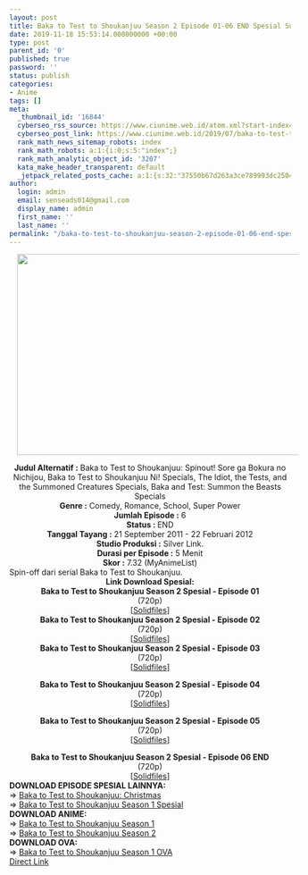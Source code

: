 ```yaml
---
layout: post
title: Baka to Test to Shoukanjuu Season 2 Episode 01-06 END Spesial Subtitle Indonesia
date: 2019-11-18 15:53:14.000000000 +00:00
type: post
parent_id: '0'
published: true
password: ''
status: publish
categories:
- Anime
tags: []
meta:
  _thumbnail_id: '16844'
  cyberseo_rss_source: https://www.ciunime.web.id/atom.xml?start-index=2551&max-results=150
  cyberseo_post_link: https://www.ciunime.web.id/2019/07/baka-to-test-to-shoukanjuu-season-2.html
  rank_math_news_sitemap_robots: index
  rank_math_robots: a:1:{i:0;s:5:"index";}
  rank_math_analytic_object_id: '3207'
  kata_make_header_transparent: default
  _jetpack_related_posts_cache: a:1:{s:32:"37550b67d263a3ce789993dc25046c5f";a:2:{s:7:"expires";i:1647624008;s:7:"payload";a:0:{}}}
author:
  login: admin
  email: senseads014@gmail.com
  display_name: admin
  first_name: ''
  last_name: ''
permalink: "/baka-to-test-to-shoukanjuu-season-2-episode-01-06-end-spesial-subtitle-indonesia/"
---
```

<div class="separator" style="clear: both; text-align: center;"><a href="https://1.bp.blogspot.com/-NgkR-e27Ye4/XUAXFvqIEYI/AAAAAAAAczI/g-YD4ZdXng8rBkSrsnrh35U16DiVPldqgCLcBGAs/s1600/Baka%2Bto%2BTest%2Bto%2BShoukanjuu%2BSeason%2B2%2B-%2BSpinout%2521%2BSore%2Bga%2BBokura%2Bno%2BNichijou.jpg" imageanchor="1" style="margin-left: 1em; margin-right: 1em;"><img border="0" data-original-height="720" data-original-width="1280" height="360" src="{{ site.baseurl }}/assets/2019/11/Baka%2Bto%2BTest%2Bto%2BShoukanjuu%2BSeason%2B2%2B-%2BSpinout%2521%2BSore%2Bga%2BBokura%2Bno%2BNichijou.jpg" width="640" /></a></div>
<p>
<div style="text-align: center;"><b>Judul</b><b><b> Alternatif </b>:</b> Baka to Test to Shoukanjuu: Spinout! Sore ga Bokura no Nichijou, Baka to Test to Shoukanjuu Ni! Specials, The Idiot, the Tests, and the Summoned Creatures Specials, Baka and Test: Summon the Beasts Specials</div>
<div style="text-align: center;"><b><b>Genre :</b></b> Comedy, Romance, School, Super Power</div>
<div style="text-align: center;"><b>Jumlah Episode :</b> 6<br /><b>Status :&nbsp;</b>END<br /><b>Tanggal Tayang :</b> 21 September 2011 - 22 Februari 2012<br /><b>Studio Produksi :</b> Silver Link.<br /><b>Durasi per Episode :</b> 5 Menit</div>
<div style="text-align: center;"><b>Skor :</b> 7.32 (MyAnimeList)</div>
<div style="text-align: center;"></div>
<div style="text-align: justify;"><span class="isi">Spin-off dari serial Baka to Test to Shoukanjuu.</span></div>
<div style="text-align: justify;"></div>
<div style="text-align: justify;"></div>
<div style="text-align: center;"><b>Link Download Spesial:</b></div>
<div style="text-align: center;"><b>Baka to Test to Shoukanjuu Season 2 Spesial - Episode 01</b><br />(720p)</div>
<div style="text-align: center;">
<div style="text-align: center;">[<a href="http://www.solidfiles.com/d/c4fe14bc19/" target="_blank" rel="noopener">Solidfiles</a>]
<div style="text-align: center;"><b>Baka to Test to Shoukanjuu Season 2 Spesial - Episode 02</b></div>
<div style="text-align: center;">
<div style="text-align: center;">(720p)</div>
<div style="text-align: center;">
<div style="text-align: center;">[<a href="http://www.solidfiles.com/d/b0fa7da35f/" target="_blank" rel="noopener">Solidfiles</a>]</div>
</div>
</div>
<div style="text-align: center;">
<div style="text-align: center;"><b>Baka to Test to Shoukanjuu Season 2 Spesial - Episode 03</b></div>
<div style="text-align: center;">
<div style="text-align: center;">(720p)</div>
<div style="text-align: center;">
<div style="text-align: center;">[<a href="http://www.solidfiles.com/d/e2e44d470e/" target="_blank" rel="noopener">Solidfiles</a>]</p>
<div style="text-align: center;"><b>Baka to Test to Shoukanjuu Season 2 Spesial - Episode 04</b></div>
<div style="text-align: center;">
<div style="text-align: center;">(720p)</div>
<div style="text-align: center;">
<div style="text-align: center;">[<a href="http://www.solidfiles.com/d/dd8b88604e/" target="_blank" rel="noopener">Solidfiles</a>]</p>
<div style="text-align: center;"><b>Baka to Test to Shoukanjuu Season 2 Spesial - Episode 05</b></div>
<div style="text-align: center;">
<div style="text-align: center;">(720p)</div>
<div style="text-align: center;">
<div style="text-align: center;">[<a href="http://www.solidfiles.com/d/60126651bc/" target="_blank" rel="noopener">Solidfiles</a>]</p>
<div style="text-align: center;"><b>Baka to Test to Shoukanjuu Season 2 Spesial - Episode 06 END</b></div>
<div style="text-align: center;">
<div style="text-align: center;">(720p)</div>
<div style="text-align: center;">
<div style="text-align: center;">[<a href="http://www.solidfiles.com/d/d2bff09ed4/" target="_blank" rel="noopener">Solidfiles</a>]
<div style="text-align: left;"></div>
<div style="text-align: justify;">
<div style="text-align: justify;"><b>DOWNLOAD EPISODE SPESIAL LAINNYA:</b></div>
<div style="text-align: justify;">=&gt;&nbsp;<a href="https://www.ciunime.web.id/2019/08/baka-to-test-to-shoukanjuu-christmas.html" target="_blank" rel="noopener">Baka to Test to Shoukanjuu: Christmas</a></div>
<div style="text-align: justify;">=&gt;&nbsp;<a href="https://www.ciunime.web.id/2019/07/baka-to-test-to-shoukanjuu-season-1.html" target="_blank" rel="noopener">Baka to Test to Shoukanjuu Season 1 Spesial</a></div>
<div style="text-align: justify;"></div>
</div>
<div style="text-align: justify;"><b>DOWNLOAD ANIME:</b></div>
<div style="text-align: justify;">=&gt;&nbsp;<a href="https://www.ciunime.web.id/2019/01/baka-to-test-to-shoukanjuu-season-1.html" target="_blank" rel="noopener">Baka to Test to Shoukanjuu Season 1</a></div>
<div style="text-align: justify;">=&gt;&nbsp;<a href="https://www.ciunime.web.id/2019/01/baka-to-test-to-shoukanjuu-season-2.html" target="_blank" rel="noopener">Baka to Test to Shoukanjuu Season 2</a></div>
<div style="text-align: justify;">
<div style="text-align: justify;"><b>DOWNLOAD OVA:</b></div>
<div style="text-align: justify;"></div>
<div style="text-align: justify;">=&gt;&nbsp;<a href="https://www.ciunime.web.id/2019/07/baka-to-test-to-shoukanjuu-season-1_30.html" target="_blank" rel="noopener">Baka to Test to Shoukanjuu Season 1 OVA</a></div>
<div style="text-align: justify;"></div>
</div>
</div>
</div>
</div>
</div>
</div>
</div>
</div>
</div>
</div>
</div>
</div>
</div>
</div>
</div>
</div>
<link rel="stylesheet" href="https://cdnjs.cloudflare.com/ajax/libs/font-awesome/4.7.0/css/font-awesome.min.css" />
<div class="divbtn"> <a href="https://handymansurrender.com/fihup8buzv?key=94550f7ce39444073321dde3b8782f97" class="btn"><i class="fa fa-download"></i> Direct Link</a> </div>
